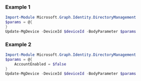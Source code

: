 ### Example 1
```powershell
Import-Module Microsoft.Graph.Identity.DirectoryManagement
$params = @{
}
Update-MgDevice -DeviceId $deviceId -BodyParameter $params
```
### Example 2
```powershell
Import-Module Microsoft.Graph.Identity.DirectoryManagement
$params = @{
	AccountEnabled = $false
}
Update-MgDevice -DeviceId $deviceId -BodyParameter $params
```
